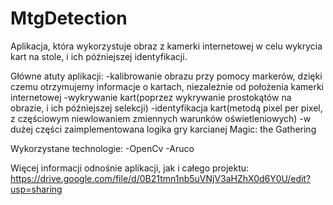 MtgDetection
============

Aplikacja, która wykorzystuje obraz z kamerki internetowej 
w celu wykrycia kart na stole, i ich późniejszej identyfikacji.

Główne atuty aplikacji:
-kalibrowanie obrazu przy pomocy markerów, dzięki czemu otrzymujemy informacje o kartach,
niezależnie od położenia kamerki internetowej
-wykrywanie kart(poprzez wykrywanie prostokątów na obrazie, i ich późniejszej selekcji)
-identyfikacja kart(metodą pixel per pixel, z częściowym niewlowaniem zmiennych warunków oświetleniowych)
-w dużej części zaimplementowana logika gry karcianej Magic: the Gathering



Wykorzystane technologie:
-OpenCv
-Aruco

Więcej informacji odnośnie aplikacji, jak i całego projektu:
https://drive.google.com/file/d/0B21tmn1nb5uVNjV3aHZhX0d6Y0U/edit?usp=sharing
